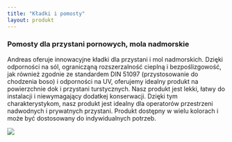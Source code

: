 ```yaml
---
title: "Kładki i pomosty"
layout: produkt
---
```


### Pomosty dla przystani pornowych, mola nadmorskie

Andreas oferuje innowacyjne kładki dla przystani i mol nadmorskich. Dzięki odporności na sól, ogranicząną rozszerzalność cieplną i bezpoślizgowość, jak również zgodnie ze standardem DIN 51097 (przystosowanie do chodzenia boso) i odporności na UV, oferujemy idealny produkt na powierzchnie dok i przystani turstycznych. Nasz produkt jest lekki, łatwy do instalacji i niewymagający dodatkej konserwacji. Dzięki tym charakterystykom, nasz produkt jest idealny dla operatorów przestrzeni nadwodnych i prywatnych przystani. Produkt dostępny w wielu kolorach i może być dostosowany do indywidualnych potrzeb.

<img src="https://andreas-biz-pl.s3-eu-west-1.amazonaws.com/images/mm_photos/20150706_120408.jpg" />

